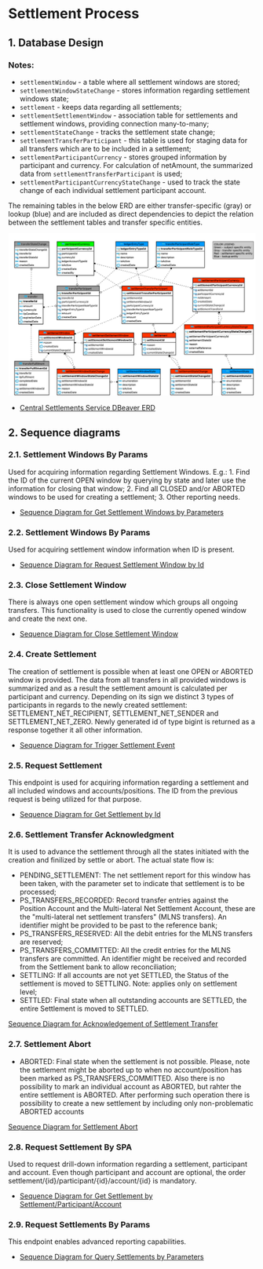 # Settlement Process

## 1. Database Design

### Notes:

* `settlementWindow` - a table where all settlement windows are stored;
* `settlementWindowStateChange` - stores information regarding settlement windows state;
* `settlement` - keeps data regarding all settlements;
* `settlementSettlementWindow` - association table for settlements and settlement windows, providing connection many-to-many;
* `settlementStateChange` - tracks the settlement state change;
* `settlementTransferParticipant` - this table is used for staging data for all transfers which are to be included in a settlement;
* `settlementParticipantCurrency` - stores grouped information by participant and currency. For calculation of netAmount, the summarized data from `settlementTransferParticipant` is used;
* `settlementParticipantCurrencyStateChange` - used to track the state change of each individual settlement participant account.

The remaining tables in the below ERD are either transfer-specific \(gray\) or lookup \(blue\) and are included as direct dependencies to depict the relation between the settlement tables and transfer specific entities.

![Central Settlements. Service ERD](../../../.gitbook/assets/central-settlements-db-schema.png)

* [Central Settlements Service DBeaver ERD](https://github.com/harshita-gupta/mojaloop-documentation/tree/43c018dbcbca7411f4e85477187b079b35ab0ff8/mojaloop-technical-overview/central-settlements/settlement-process/assets/entities/central-settlements-db-schema-dbeaver.erd)

## 2. Sequence diagrams

### 2.1. Settlement Windows By Params

Used for acquiring information regarding Settlement Windows. E.g.: 1. Find the ID of the current OPEN window by querying by state and later use the information for closing that window; 2. Find all CLOSED and/or ABORTED windows to be used for creating a settlement; 3. Other reporting needs.

* [Sequence Diagram for Get Settlement Windows by Parameters](get-settlement-windows-by-params.md)

### 2.2. Settlement Windows By Params

Used for acquiring settlement window information when ID is present.

* [Sequence Diagram for Request Settlement Window by Id](get-settlement-window-by-id.md)

### 2.3. Close Settlement Window

There is always one open settlement window which groups all ongoing transfers. This functionality is used to close the currently opened window and create the next one.

* [Sequence Diagram for Close Settlement Window](post-close-settlement-window.md)

### 2.4. Create Settlement

The creation of settlement is possible when at least one OPEN or ABORTED window is provided. The data from all transfers in all provided windows is summarized and as a result the settlement amount is calculated per participant and currency. Depending on its sign we distinct 3 types of participants in regards to the newly created settlement: SETTLEMENT\_NET\_RECIPIENT, SETTLEMENT\_NET\_SENDER and SETTLEMENT\_NET\_ZERO. Newly generated id of type bigint is returned as a response together it all other information.

* [Sequence Diagram for Trigger Settlement Event](post-create-settlement.md)

### 2.5. Request Settlement

This endpoint is used for acquiring information regarding a settlement and all included windows and accounts/positions. The ID from the previous request is being utilized for that purpose.

* [Sequence Diagram for Get Settlement by Id](get-settlement-by-id.md)

### 2.6. Settlement Transfer Acknowledgment

It is used to advance the settlement through all the states initiated with the creation and finilized by settle or abort. The actual state flow is:

* PENDING\_SETTLEMENT: The net settlement report for this window has been taken, with the parameter set to indicate that settlement is to be processed;
* PS\_TRANSFERS\_RECORDED: Record transfer entries against the Position Account and the Multi-lateral Net Settlement Account, these are the "multi-lateral net  settlement transfers" \(MLNS transfers\). An identifier might be provided to be past to the reference bank;
* PS\_TRANSFERS\_RESERVED: All the debit entries for the MLNS transfers are reserved;
* PS\_TRANSFERS\_COMMITTED: All the credit entries for the MLNS transfers are committed. An identifier might be received and recorded from the Settlement bank to allow reconciliation;
* SETTLING: If all accounts are not yet SETTLED, the Status of the settlement is moved to SETTLING. Note: applies only on settlement level;
* SETTLED: Final state when all outstanding accounts are SETTLED, the entire Settlement is moved to SETTLED.

[Sequence Diagram for Acknowledgement of Settlement Transfer](put-settlement-transfer-ack.md)

### 2.7. Settlement Abort

* ABORTED: Final state when the settlement is not possible. Please, note the settlement might be aborted up to when no account/position has been marked as PS\_TRANSFERS\_COMMITTED. Also there is no possibility to mark an individual account as ABORTED, but rahter the entire settlement is ABORTED. After performing such operation there is possibility to create a new settlement by including only non-problematic ABORTED accounts

[Sequence Diagram for Settlement Abort](put-settlement-abort.md)

### 2.8. Request Settlement By SPA

Used to request drill-down information regarding a settlement, participant and account. Even though participant and account are optional, the order settlement/{id}/participant/{id}/account/{id} is mandatory.

* [Sequence Diagram for Get Settlement by Settlement/Participant/Account](get-settlement-by-spa.md)

### 2.9. Request Settlements By Params

This endpoint enables advanced reporting capabilities.

* [Sequence Diagram for Query Settlements by Parameters](get-settlements-by-params.md)

